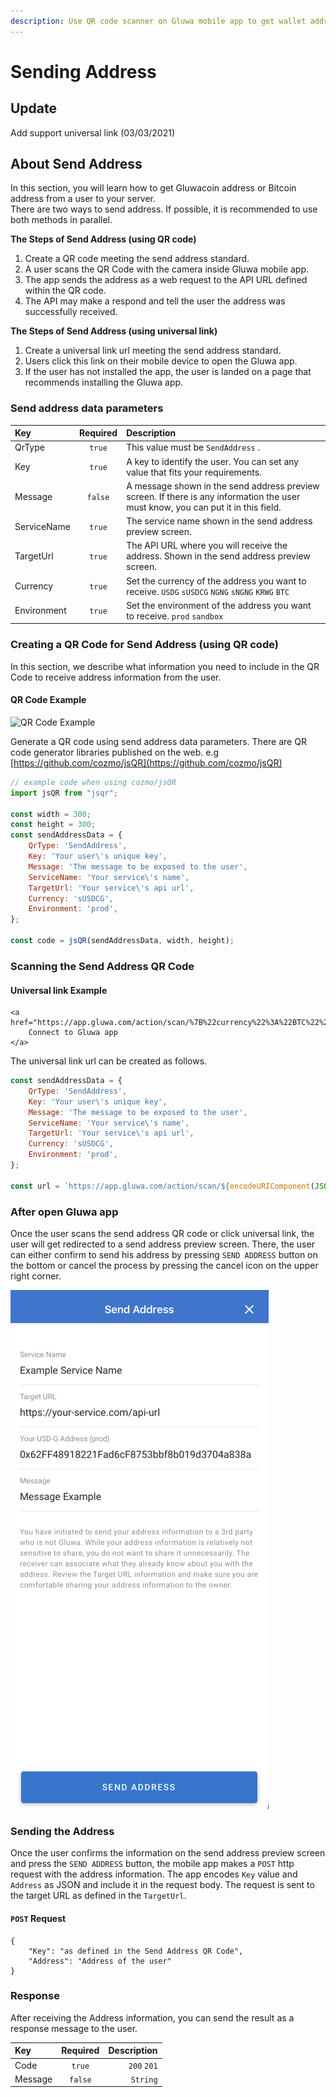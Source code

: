 ```yaml
---
description: Use QR code scanner on Gluwa mobile app to get wallet address from your user.
---
```


# Sending Address

## Update

Add support universal link \(03/03/2021\)

## About Send Address

In this section, you will learn how to get Gluwacoin address or Bitcoin address from a user to your server.  
There are two ways to send address. If possible, it is recommended to use both methods in parallel.

**The Steps of Send Address \(using QR code\)**

1. Create a QR code meeting the send address standard.
2. A user scans the QR Code with the camera inside Gluwa mobile app.
3. The app sends the address as a web request to the API URL defined within the QR code.
4. The API may make a respond and tell the user the address was successfully received.

**The Steps of Send Address \(using universal link\)**

1. Create a universal link url meeting the send address standard.
2. Users click this link on their mobile device to open the Gluwa app.
3. If the user has not installed the app, the user is landed on a page that recommends installing the Gluwa app.

### Send address data parameters

| Key | Required | Description |
| :--- | :---: | :--- |
| QrType | `true` | This value must be `SendAddress` . |
| Key | `true` | A key to identify the user. You can set any value that fits your requirements. |
| Message | `false` | A message shown in the send address preview screen. If there is any information the user must know, you can put it in this field. |
| ServiceName | `true` | The service name shown in the send address preview screen. |
| TargetUrl | `true` | The API URL where you will receive the address. Shown in the send address preview screen. |
| Currency | `true` | Set the currency of the address you want to receive. `USDG` `sUSDCG`  `NGNG`  `sNGNG` `KRWG` `BTC` |
| Environment | `true` | Set the environment of the address you want to receive. `prod` `sandbox` |

### Creating a QR Code for Send Address \(using QR code\)

In this section, we describe what information you need to include in the QR Code to receive address information from the user.

#### QR Code Example

![QR Code Example](https://chart.googleapis.com/chart?chs=400x400&cht=qr&chl=%7B%22Key%22:%22Key%20Example%22,%22Message%22:%22Message%20Example%22,%22ServiceName%22:%22Example%20Service%20Name%22,%22TargetUrl%22:%22https://your-service.com/api-url%22,%22QrType%22:%22SendAddress%22,%22Currency%22:%22USDG%22,%22Environment%22:%22prod%22%7D)

Generate a QR code using send address data parameters. There are QR code generator libraries published on the web. e.g [https://github.com/cozmo/jsQR](https://github.com/cozmo/jsQR)

```javascript
// example code when using cozmo/jsQR
import jsQR from "jsqr";

const width = 300;
const height = 300;
const sendAddressData = {
    QrType: 'SendAddress',
    Key: 'Your user\'s unique key',
    Message: 'The message to be exposed to the user',
    ServiceName: 'Your service\'s name',
    TargetUrl: 'Your service\'s api url',
    Currency: 'sUSDCG',
    Environment: 'prod',
};

const code = jsQR(sendAddressData, width, height);
```

### Scanning the Send Address QR Code

#### Universal link Example

```markup
<a href="https://app.gluwa.com/action/scan/%7B%22currency%22%3A%22BTC%22%2C%22Target%22%3A%22TEST%22%7D">
    Connect to Gluwa app
</a>
```

The universal link url can be created as follows.

```javascript
const sendAddressData = {
    QrType: 'SendAddress',
    Key: 'Your user\'s unique key',
    Message: 'The message to be exposed to the user',
    ServiceName: 'Your service\'s name',
    TargetUrl: 'Your service\'s api url',
    Currency: 'sUSDCG',
    Environment: 'prod',
};

const url = `https://app.gluwa.com/action/scan/${encodeURIComponent(JSON.stingify(sendAddressData))}`;
```

### After open Gluwa app

Once the user scans the send address QR code or click universal link, the user will get redirected to a send address preview screen. There, the user can either confirm to send his address by pressing `SEND ADDRESS` button on the bottom or cancel the process by pressing the cancel icon on the upper right corner.

![Send Address Preview Screen](../.gitbook/assets/sendaddressexample.png)

### Sending the Address

Once the user confirms the information on the send address preview screen and press the `SEND ADDRESS` button, the mobile app makes a `POST` http request with the address information. The app encodes `Key` value and `Address` as JSON and include it in the request body. The request is sent to the target URL as defined in the `TargetUrl`.

#### `POST` Request

```text
{
    "Key": "as defined in the Send Address QR Code",
    "Address": "Address of the user"
}
```

### Response

After receiving the Address information, you can send the result as a response message to the user.

| Key | Required | Description |
| :--- | :---: | ---: |
| Code | `true` | `200` `201` |
| Message | `false` | `String` |

